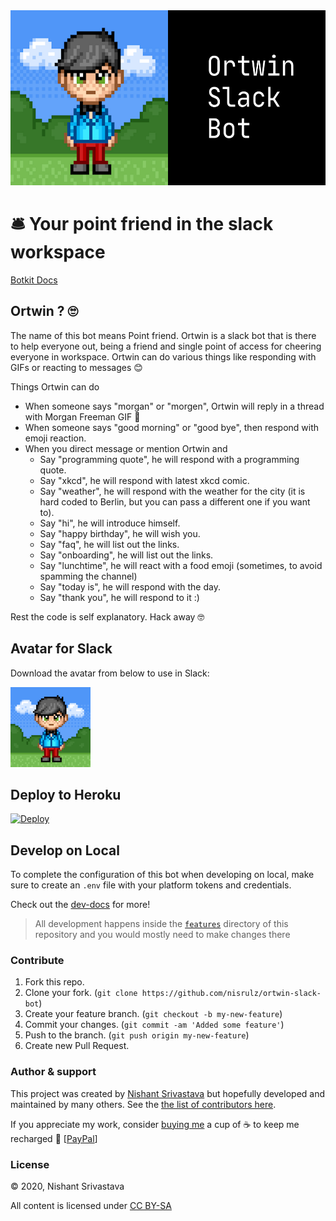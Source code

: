 <img src="header.jpg" height=280 />

# 🛎 Your point friend in the slack workspace

[Botkit Docs](https://botkit.ai/docs/v4)

## Ortwin ? 🙄

The name of this bot means Point friend. Ortwin is a slack bot that is there to help everyone out, being a friend and single point of access for cheering everyone in workspace. Ortwin can do various things like responding with GIFs or reacting to messages 😊

Things Ortwin can do

- When someone says "morgan" or "morgen", Ortwin will reply in a thread with Morgan Freeman GIF 🤪
- When someone says "good morning" or "good bye", then respond with emoji reaction.
- When you direct message or mention Ortwin and
  - Say "programming quote", he will respond with a programming quote.
  - Say "xkcd", he will respond with latest xkcd comic.
  - Say "weather", he will respond with the weather for the city (it is hard coded to Berlin, but you can pass a different one if you want to).
  - Say "hi", he will introduce himself.
  - Say "happy birthday", he will wish you.
  - Say "faq", he will list out the links.
  - Say "onboarding", he will list out the links.
  - Say "lunchtime", he will react with a food emoji (sometimes, to avoid spamming the channel)
  - Say "today is", he will respond with the day.
  - Say "thank you", he will respond to it :)

Rest the code is self explanatory. Hack away 🤓

## Avatar for Slack

Download the avatar from below to use in Slack:

<img src="avatar.png" height=128 />

## Deploy to Heroku

[![Deploy](https://www.herokucdn.com/deploy/button.svg)](https://heroku.com/deploy)

## Develop on Local

To complete the configuration of this bot when developing on local, make sure to create an `.env` file with your platform tokens and credentials.

Check out the [dev-docs](/dev-docs) for more!

> All development happens inside the [`features`](/features) directory of this repository and you would mostly need to make changes there

### Contribute

1. Fork this repo.
1. Clone your fork. (`git clone https://github.com/nisrulz/ortwin-slack-bot`)
1. Create your feature branch. (`git checkout -b my-new-feature`)
1. Commit your changes. (`git commit -am 'Added some feature'`)
1. Push to the branch. (`git push origin my-new-feature`)
1. Create new Pull Request.

### Author & support

This project was created by [Nishant Srivastava](https://github.com/nisrulz/nisrulz.github.io#nishant-srivastava) but hopefully developed and maintained by many others. See the [the list of contributors here](https://github.com/nisrulz/ortwin-slack-bot/graphs/contributors).

If you appreciate my work, consider [buying me](https://www.paypal.me/nisrulz/5usd) a cup of :coffee: to keep me recharged :metal: [[PayPal](https://www.paypal.me/nisrulz/5usd)]

### License

© 2020, Nishant Srivastava

All content is licensed under [CC BY-SA](/LICENSE.md)
